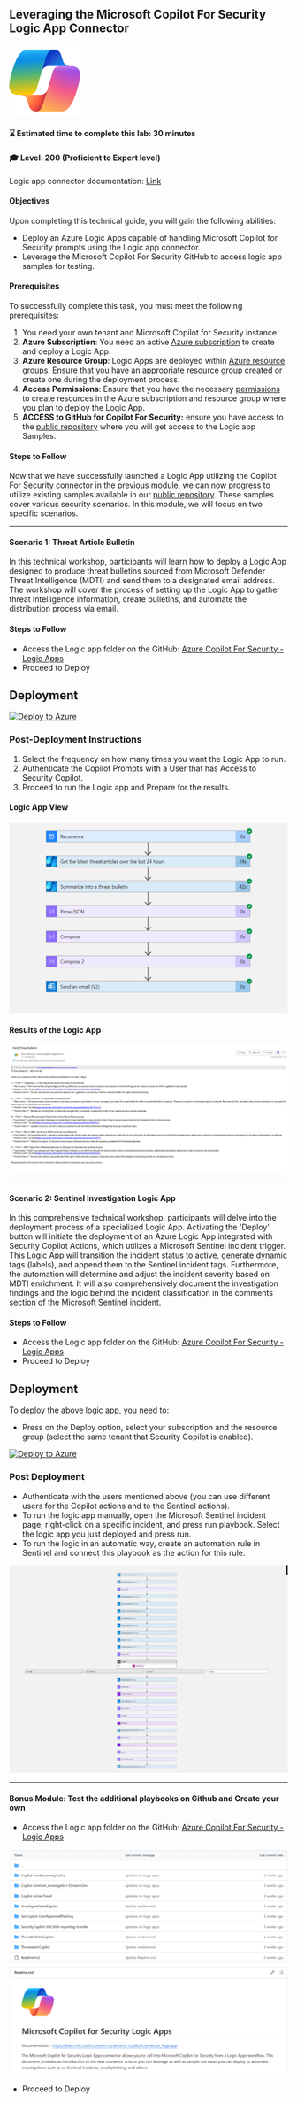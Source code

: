 ## Leveraging the Microsoft Copilot For Security Logic App Connector

![Security CoPilot Logo](https://github.com/Azure/Copilot-For-Security/blob/main/Images/ic_fluent_copilot_64_64%402x.png)

#### ⌛ Estimated time to complete this lab: 30 minutes
#### 🎓 Level: 200 (Proficient to Expert level)

Logic app connector documentation: [Link](https://learn.microsoft.com/en-us/security-copilot/connector_logicapp)

#### Objectives
Upon completing this technical guide, you will gain the following abilities:

* Deploy an Azure Logic Apps capable of handling Microsoft Copilot for Security prompts using the Logic app connector.
* Leverage the Microsoft Copilot For Security GitHub to access logic app samples for testing.

#### Prerequisites
To successfully complete this task, you must meet the following prerequisites:

1. You need your own tenant and Microsoft Copilot for Security instance.
2. **Azure Subscription**: You need an active [Azure subscription](https://azure.microsoft.com/en-us/free/) to create and deploy a Logic App.
3. **Azure Resource Group**: Logic Apps are deployed within [Azure resource groups](https://docs.microsoft.com/en-us/azure/azure-resource-manager/management/manage-resource-groups). Ensure that you have an appropriate resource group created or create one during the deployment process.
4. **Access Permissions**: Ensure that you have the necessary [permissions](https://docs.microsoft.com/en-us/azure/role-based-access-control/overview) to create resources in the Azure subscription and resource group where you plan to deploy the Logic App.
5. **ACCESS to GitHub for Copilot For Security:** ensure you have access to the [public repository](https://github.com/Azure/Copilot-For-Security/tree/main) where you will get access to the Logic app Samples.

#### Steps to Follow
Now that we have successfully launched a Logic App utilizing the Copilot For Security connector in the previous module, we can now progress to utilize existing samples available in our [public repository](https://github.com/Azure/Copilot-For-Security/tree/main). These samples cover various security scenarios. In this module, we will focus on two specific scenarios.

---

#### **Scenario 1: Threat Article Bulletin**

In this technical workshop, participants will learn how to deploy a Logic App designed to produce threat bulletins sourced from Microsoft Defender Threat Intelligence (MDTI) and send them to a designated email address. The workshop will cover the process of setting up the Logic App to gather threat intelligence information, create bulletins, and automate the distribution process via email.

#### Steps to Follow 
- Access the Logic app folder on the GitHub: [Azure Copilot For Security - Logic Apps](https://github.com/Azure/Copilot-For-Security/tree/main/Logic%20Apps)
- Proceed to Deploy

## Deployment
[![Deploy to Azure](https://aka.ms/deploytoazurebutton)](https://portal.azure.com/#create/Microsoft.Template/uri/https%3A%2F%2Fraw.githubusercontent.com%2FAzure%2FCopilot-For-Security%2Fmain%2FLogic%2520Apps%2FThreatBulletinCopilot%2Fazuredeploy.json)
### Post-Deployment Instructions

1. Select the frequency on how many times you want the Logic App to run.
2. Authenticate the Copilot Prompts with a User that has Access to Security Copilot.
3. Proceed to run the Logic app and Prepare for the results.

#### Logic App View
![Threat Bulletin Logic App](https://github.com/KwachSean/SecurityCopilot/raw/main/playbooks/ThreatBulletinCopilot/threatbulletinlogicapp.png)

#### Results of the Logic App
![Threat Bulletin Image](https://github.com/KwachSean/SecurityCopilot/raw/main/playbooks/ThreatBulletinCopilot/Threatbulletin.png)

---

#### **Scenario 2: Sentinel Investigation Logic App**

In this comprehensive technical workshop, participants will delve into the deployment process of a specialized Logic App. Activating the 'Deploy' button will initiate the deployment of an Azure Logic App integrated with Security Copilot Actions, which utilizes a Microsoft Sentinel incident trigger. This Logic App will transition the incident status to active, generate dynamic tags (labels), and append them to the Sentinel incident tags. Furthermore, the automation will determine and adjust the incident severity based on MDTI enrichment. It will also comprehensively document the investigation findings and the logic behind the incident classification in the comments section of the Microsoft Sentinel incident.

#### Steps to Follow 
- Access the Logic app folder on the GitHub: [Azure Copilot For Security - Logic Apps](https://github.com/Azure/Copilot-For-Security/tree/main/Logic%20Apps)
- Proceed to Deploy

## Deployment 

To deploy the above logic app, you need to:

* Press on the Deploy option, select your subscription and the resource group (select the same tenant that Security Copilot is enabled).

[![Deploy to Azure](https://aka.ms/deploytoazurebutton)](https://portal.azure.com/#create/Microsoft.Template/uri/https%3A%2F%2Fraw.githubusercontent.com%2FYaniv-Shasha%2FSecurityCopilot%2Fmain%2FPlaybooks%2FCopilot-Sentinel_investigation-DynamicSev%2Fazuredeploy.json)

### Post Deployment

* Authenticate with the users mentioned above (you can use different users for the Copilot actions and to the Sentinel actions).
* To run the logic app manually, open the Microsoft Sentinel incident page, right-click on a specific incident, and press run playbook. Select the logic app you just deployed and press run.
* To run the logic in an automatic way, create an automation rule in Sentinel and connect this playbook as the action for this rule.

![Sentinel Investigation Logic App](https://github.com/Yaniv-Shasha/SecurityCopilot/blob/ccbd305c539800eea2a1f7c1a0905aff954e2e25/Playbooks/Copilot-Sentinel_investigation-DynamicSev/images/full_logic_app.jpg)


---

#### **Bonus Module: Test the additional playbooks on Github and Create your own**

- Access the Logic app folder on the GitHub: [Azure Copilot For Security - Logic Apps](https://github.com/Azure/Copilot-For-Security/tree/main/Logic%20Apps)

![Logic App Image](https://github.com/Azure/Copilot-For-Security/raw/main/Images/Logicapp%20images/logicapp10.png)

- Proceed to Deploy
